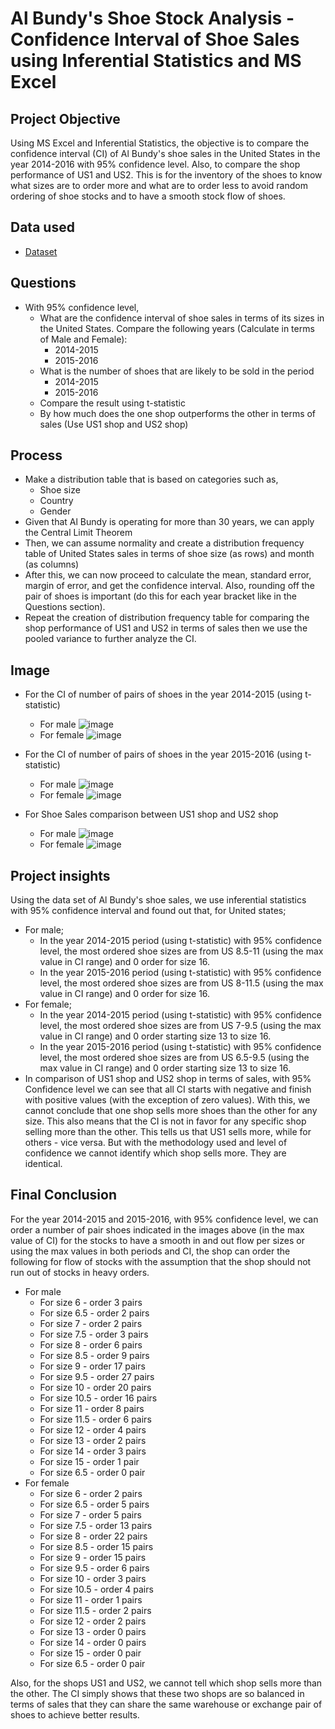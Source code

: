 
# Al Bundy's Shoe Stock Analysis - Confidence Interval of Shoe Sales using Inferential Statistics and MS Excel
## Project Objective
Using MS Excel and Inferential Statistics, the objective is to compare the confidence interval (CI) of Al Bundy's shoe sales in the United States in the year 2014-2016 with 95% confidence level. Also, to compare the shop performance of US1 and US2. This is for the inventory of  the shoes to know what sizes are to order more and what are to order less to avoid random ordering of shoe stocks and to have a smooth stock flow of shoes.

## Data used
- <a href = "https://github.com/pagonzales/Inferential_Statistics_Al-Bundy_Shoe_Sales_Analysis/blob/main/AI%20Bundy%20Dataset.xlsx">Dataset</a>
## Questions
- With 95% confidence level,
  - What are the confidence interval of shoe sales in terms of its sizes in the United States. Compare the following years (Calculate in terms of Male and Female):
    - 2014-2015
    - 2015-2016
  - What is the number of shoes that are likely to be sold in the period 
    - 2014-2015
    - 2015-2016
  - Compare the result using t-statistic
  - By how much does the one shop outperforms the other in terms of sales (Use US1 shop and US2 shop)

## Process
- Make a distribution table that is based on categories such as,
  - Shoe size
  - Country
  - Gender
- Given that Al Bundy is operating for more than 30 years, we can apply the Central Limit Theorem
- Then, we can assume normality and create a distribution frequency table of United States sales in terms of shoe size (as rows) and month (as columns)
- After this, we can now proceed to calculate the mean, standard error, margin of error, and get the confidence interval. Also, rounding off the pair of shoes is important (do this for each year bracket like in the Questions section).
- Repeat the creation of distribution frequency table for comparing the shop performance of US1 and US2 in terms of sales then we use the pooled variance to further analyze the CI.

## Image
- For the CI of number of pairs of shoes in the year 2014-2015 (using t-statistic)
  - For male
    ![image](https://github.com/user-attachments/assets/a2801dd9-ff9e-4481-b89e-9ecc9b460259)
  - For female
    ![image](https://github.com/user-attachments/assets/9c7cae4d-0b6e-4cec-9f9b-fb1c5949d695)

- For the CI of number of pairs of shoes in the year 2015-2016 (using t-statistic)
  - For male
    ![image](https://github.com/user-attachments/assets/8cd2ec94-4a1b-42d1-98f1-ec624c96a9df)
  - For female
    ![image](https://github.com/user-attachments/assets/aacfc979-4b33-4566-ad35-6ba442d196f3)

- For Shoe Sales comparison between US1 shop and US2 shop
  - For male
    ![image](https://github.com/user-attachments/assets/0f9f4d41-5dac-472e-a87d-ecc93b41c2cd)
  - For female
    ![image](https://github.com/user-attachments/assets/214c759d-e016-45a3-97a2-88a193500fc9)



## Project insights
 Using the data set of Al Bundy's shoe sales, we use inferential statistics with 95% confidence interval and found out that, for United states;
- For male;
  - In the year 2014-2015 period (using t-statistic) with 95% confidence level, the most ordered shoe sizes are from US 8.5-11 (using the max value in CI range) and 0 order for size 16.
  - In the year 2015-2016 period (using t-statistic) with 95% confidence level, the most ordered shoe sizes are from US 8-11.5 (using the max value in CI range) and 0 order for size 16.
- For female;
  - In the year 2014-2015 period (using t-statistic) with 95% confidence level, the most ordered shoe sizes are from US 7-9.5 (using the max value in CI range) and 0 order starting size 13 to size 16.
  - In the year 2015-2016 period (using t-statistic) with 95% confidence level, the most ordered shoe sizes are from US 6.5-9.5 (using the max value in CI range) and 0 order starting size 13 to size 16.
- In comparison of US1 shop and US2 shop in terms of sales, with 95% Confidence level we can see that all CI starts with negative and finish with positive values (with the exception of zero values).
With this, we cannot conclude that one shop sells more shoes than the other for any size. This also means that the CI is not in favor for any specific shop selling more than the other. This tells us
that US1 sells more, while for others - vice versa. But with the methodology used and level of confidence we cannot identify which shop sells more. They are identical.

## Final Conclusion
For the year 2014-2015 and 2015-2016, with 95% confidence level, we can order a number of pair shoes indicated in the images above (in the max value of CI) for the stocks to have a smooth in and out flow per sizes or using the max values in both periods and CI, the shop can order the following for flow of stocks with the assumption that the shop should not run out of stocks in heavy orders.
- For male
  - For size 6 - order 3 pairs
  - For size 6.5 - order 2 pairs
  - For size 7 - order 2 pairs
  - For size 7.5 - order 3 pairs
  - For size 8 - order 6 pairs
  - For size 8.5 - order 9 pairs
  - For size 9 - order 17 pairs
  - For size 9.5 - order 27 pairs
  - For size 10 - order 20 pairs
  - For size 10.5 - order 16 pairs
  - For size 11 - order 8 pairs
  - For size 11.5 - order 6 pairs
  - For size 12 - order 4 pairs
  - For size 13 - order 2 pairs
  - For size 14 - order 3 pairs
  - For size 15 - order 1 pair
  - For size 6.5 - order 0 pair
- For female
  - For size 6 - order 2 pairs
  - For size 6.5 - order 5 pairs
  - For size 7 - order 5 pairs
  - For size 7.5 - order 13 pairs
  - For size 8 - order 22 pairs
  - For size 8.5 - order 15 pairs
  - For size 9 - order 15 pairs
  - For size 9.5 - order 6 pairs
  - For size 10 - order 3 pairs
  - For size 10.5 - order 4 pairs
  - For size 11 - order 1 pairs
  - For size 11.5 - order 2 pairs
  - For size 12 - order 2 pairs
  - For size 13 - order 0 pairs
  - For size 14 - order 0 pairs
  - For size 15 - order 0 pair
  - For size 6.5 - order 0 pair

Also, for the shops US1 and US2, we cannot tell which shop sells more than the other. The CI simply shows that these two shops are so balanced in terms of sales that they can share the same warehouse 
or exchange pair of shoes to achieve better results.
